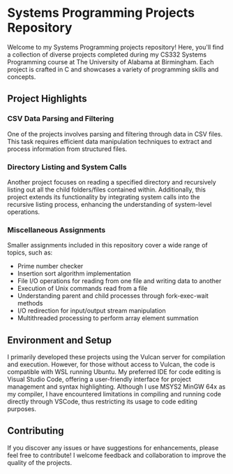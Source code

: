 # Systems Programming Projects Repository

Welcome to my Systems Programming projects repository! Here, you'll find a collection of diverse projects completed during my CS332 Systems Programming course at The University of Alabama at Birmingham. Each project is crafted in C and showcases a variety of programming skills and concepts.

## Project Highlights

### CSV Data Parsing and Filtering
One of the projects involves parsing and filtering through data in CSV files. This task requires efficient data manipulation techniques to extract and process information from structured files.

### Directory Listing and System Calls
Another project focuses on reading a specified directory and recursively listing out all the child folders/files contained within. Additionally, this project extends its functionality by integrating system calls into the recursive listing process, enhancing the understanding of system-level operations.

### Miscellaneous Assignments
Smaller assignments included in this repository cover a wide range of topics, such as:
- Prime number checker
- Insertion sort algorithm implementation
- File I/O operations for reading from one file and writing data to another
- Execution of Unix commands read from a file
- Understanding parent and child processes through fork-exec-wait methods
- I/O redirection for input/output stream manipulation
- Multithreaded processing to perform array element summation

## Environment and Setup
I primarily developed these projects using the Vulcan server for compilation and execution. However, for those without access to Vulcan, the code is compatible with WSL running Ubuntu. My preferred IDE for code editing is Visual Studio Code, offering a user-friendly interface for project management and syntax highlighting. Although I use MSYS2 MinGW 64x as my compiler, I have encountered limitations in compiling and running code directly through VSCode, thus restricting its usage to code editing purposes.

## Contributing
If you discover any issues or have suggestions for enhancements, please feel free to contribute! I welcome feedback and collaboration to improve the quality of the projects.

